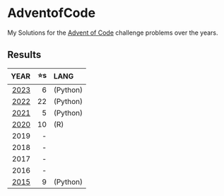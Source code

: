 # AdventofCode
My Solutions for the [Advent of Code](https://www.adventofcode.com) challenge problems over the years.

## Results
|YEAR|⭐s|LANG|
|-:|-:|:-|
|[2023](./2023/README.md)| 6 |    (Python)|
|[2022](./2022/README.md)| 22|    (Python)|
|[2021](./2021/README.md)| 5 |    (Python)|
|[2020](./2020/README.md)| 10|    (R) |
|2019|-||
|2018|-||
|2017|-||
|2016|-||
|[2015](./2015/README.md)| 9 |    (Python)|



